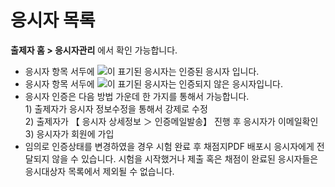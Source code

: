 # 응시자 목록

**출제자 홈 > 응시자관리** 에서 확인 가능합니다.

* 응시자 항목 서두에 ![](https://adm2.soystudy.com/images/icon/useron2.png)이 표기된 응시자는 인증된 응시자 입니다.
* 응시자 항목 서두에 ![](https://adm2.soystudy.com/images/icon/useroff2.png)이 표기된 응시자는 인증되지 않은 응시자입니다.
* 응시자 인증은 다음 방법 가운데 한 가지를 통해서 가능합니다.\
  1\) 출제자가 응시자 정보수정을 통해서 강제로 수정\
  2\) 출제자가 【 응시자 상세정보 ＞ 인증메일발송】 진행 후 응시자가 이메일확인\
  3\) 응시자가 회원에 가입
* 임의로 인증상태를 변경하였을 경우 시험 완료 후 채점지PDF 배포시 응시자에게 전달되지 않을 수 있습니다. 시험을 시작했거나 제출 혹은 채점이 완료된 응시자들은 응시대상자 목록에서 제외될 수 없습니다.
